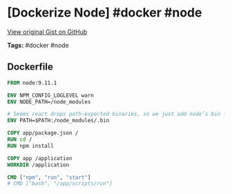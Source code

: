 # [Dockerize Node] #docker #node

[View original Gist on GitHub](https://gist.github.com/Integralist/e2f3ff5522d20605874e1ce18258bc02)

**Tags:** #docker #node

## Dockerfile

```dockerfile
FROM node:9.11.1

ENV NPM_CONFIG_LOGLEVEL warn
ENV NODE_PATH=/node_modules

# Seems react drops path-expected binaries, so we just add node’s bin folder to the PATH
ENV PATH=$PATH:/node_modules/.bin

COPY app/package.json /
RUN cd /
RUN npm install

COPY app /application
WORKDIR /application

CMD ["npm", "run", "start"]
# CMD ["bash", "/app/scripts/run"]
```

